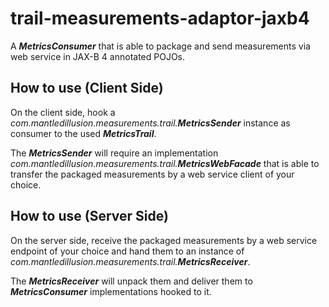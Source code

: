 # trail-measurements-adaptor-jaxb4

A **_MetricsConsumer_** that is able to package and send measurements via web service in JAX-B 4 annotated POJOs.

## How to use (Client Side)
On the client side, hook a _com.mantledillusion.measurements.trail.**MetricsSender**_ instance as consumer to the used **_MetricsTrail_**. 

The **_MetricsSender_** will require an implementation _com.mantledillusion.measurements.trail.**MetricsWebFacade**_ that is able to transfer the packaged measurements by a web service client of your choice.


## How to use (Server Side)
On the server side, receive the packaged measurements by a web service endpoint of your choice and hand them to an instance of _com.mantledillusion.measurements.trail.**MetricsReceiver**_. 

The _**MetricsReceiver**_ will unpack them and deliver them to _**MetricsConsumer**_ implementations hooked to it.
